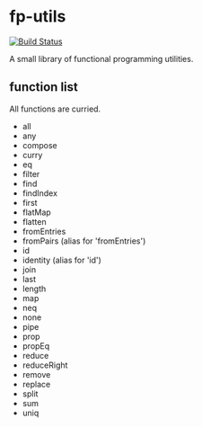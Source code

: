 # fp-utils

[![Build Status](https://travis-ci.org/Khan/fp-utils.svg?branch=master)](https://travis-ci.org/Khan/fp-utils)

A small library of functional programming utilities.

## function list

All functions are curried.

- all
- any
- compose
- curry
- eq
- filter
- find
- findIndex
- first
- flatMap
- flatten
- fromEntries
- fromPairs (alias for 'fromEntries')
- id
- identity (alias for 'id')
- join
- last
- length
- map
- neq
- none
- pipe
- prop
- propEq
- reduce
- reduceRight
- remove
- replace
- split
- sum
- uniq

